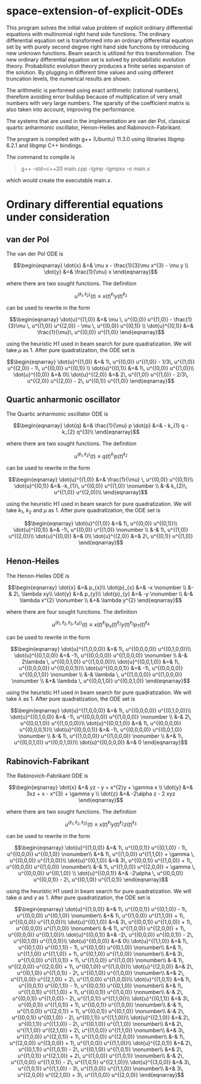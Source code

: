 # space-extension-of-explicit-ODEs

This program solves the initial value problem of explicit ordinary differential equations with multinomial right hand side functions. The ordinary differential equation set is transformed into an ordinary differential equation set by with purely second degree right hand side functions by introducing new unknown functions. Beam search is utilized for this transformation. The new ordinary differential equation set is solved by probabilistic evolution theory. Probabilistic evolution theory produces a finite series expansion of the solution. By plugging in different time values and using different truncation levels, the numerical results are shown.

The arithmetic is performed using exact arithmetic (rational numbers), therefore avoiding error buildup because of multiplication of very small numbers with very large numbers. The sparsity of the coefficient matrix is also taken into account, improving the performance.

The systems that are used in the implementation are van der Pol, classical quartic anharmonic oscillator, Henon-Heiles and Rabinovich-Fabrikant. 

The program is compiled with g++ (Ubuntu) 11.3.0 using libraries libgmp 6.2.1 and libgmp C++ bindings. 

The command to compile is 
>  g++ -std=c++20 main.cpp -lgmp -lgmpxx -o main.x

which would create the executable main.x.

# Ordinary differential equations under consideration

van der Pol
-----------
The van der Pol ODE is
```math
\begin{eqnarray}
 \dot{x} &=& \mu x - \frac{1}{3}\mu x^{3} - \mu y \\
 \dot{y} &=& \frac{1}{\mu} x 
\end{eqnarray}
```
where there are two sought functions. 
The definition
```math
\begin{equation}
 u^{(\ell_{1},\ell_{2})}(t) \equiv x(t)^{\ell_{1}}y(t)^{\ell_{2}} 
\end{equation}
```
can be used to rewrite in the form
```math
\begin{eqnarray}
  \dot{u}^{(1,0)} &=& \mu \, u^{(0,0)} u^{(1,0)} 
  - \frac{1}{3}\mu \, u^{(1,0)} u^{(2,0)} 
  - \mu \, u^{(0,0)} u^{(0,1)}  \\
  \dot{u}^{(0,1)} &=& \frac{1}{\mu}\, u^{(0,0)} u^{(1,0)} 
\end{eqnarray}
```
using the heuristic H1 used in beam search for pure quadratization. We will take $\mu$ as 1. After pure quadratization, the ODE set is 
```math
\begin{eqnarray}
  \dot{u}^{(1,0)} &=& 1\, u^{(0,0)} u^{(1,0)} 
  - 1/3\, u^{(1,0)} u^{(2,0)} 
  - 1\, u^{(0,0)} u^{(0,1)}
  \\
  \dot{u}^{(0,1)} &=& 1\, u^{(0,0)} u^{(1,0)}\\
  \dot{u}^{(0,0)} &=& 0\\
  \dot{u}^{(2,0)} &=& 2\, u^{(1,0)} u^{(1,0)} 
  - 2/3\, u^{(2,0)} u^{(2,0)} 
  - 2\, u^{(0,1)} u^{(1,0)}
\end{eqnarray}
```

Quartic anharmonic oscillator
-----------------------------
The Quartic anharmonic oscillator ODE is
```math
\begin{eqnarray}
 \dot{q} &=& \frac{1}{\mu} p
 \dot{p} &=& - k_{1} q - k_{2} q^{3}\\
\end{eqnarray}
``` 
where there are two sought functions. 
The definition
```math
\begin{equation}
 u^{(\ell_{1},\ell_{2})}(t) \equiv q(t)^{\ell_{1}}p(t)^{\ell_{2}} 
\end{equation}
```
can be used to rewrite in the form
```math
\begin{eqnarray}
  \dot{u}^{(1,0)} &=& \frac{1}{\mu} \, u^{(0,0)} u^{(0,1)}\\
  \dot{u}^{(0,1)} &=& -k_{1}\, u^{(0,0)} u^{(1,0)} \nonumber \\
 &-& k_{2}\, u^{(1,0)} u^{(2,0)}\\
\end{eqnarray}
```
using the heuristic H1 used in beam search for pure quadratization. We will take $k_{1}$, $k_{2}$ and $\mu$ as 1. After pure quadratization, the ODE set is 
```math
\begin{eqnarray}
  \dot{u}^{(1,0)} &=& 1\, u^{(0,0)} u^{(0,1)}\\
  \dot{u}^{(0,1)} &=& -1\, u^{(0,0)} u^{(1,0)} \nonumber \\
 &-& 1\, u^{(1,0)} u^{(2,0)}\\
  \dot{u}^{(0,0)} &=& 0\\
  \dot{u}^{(2,0)} &=& 2\, u^{(0,1)} u^{(1,0)}
\end{eqnarray}
```

Henon-Heiles
------------
The Henon-Heiles ODE is
```math
\begin{eqnarray}
  \dot{x} &=& p_{x}\\
  \dot{p}_{x} &=& -x \nonumber \\
 &-& 2\, \lambda xy\\
  \dot{y} &=& p_{y}\\
  \dot{p}_{y} &=& -y \nonumber \\
 &-& \lambda x^{2} \nonumber \\
 &+& \lambda y^{2} 
\end{eqnarray}
```
where there are four sought functions. 
The definition
```math
\begin{equation}
 u^{(\ell_{1},\ell_{2},\ell_{3},\ell_{4}))}(t) 
 \equiv x(t)^{\ell_{1}}p_{x}(t)^{\ell_{2}}y(t)^{\ell_{3}}
p_{7}(t)^{\ell_{4}} 
\end{equation}
```
can be used to rewrite in the form
```math
\begin{eqnarray}
  \dot{u}^{(1,0,0,0)} &=& 1\, u^{(0,0,0,0)} u^{(0,1,0,0)}\\
  \dot{u}^{(0,1,0,0)} &=& -1\, u^{(0,0,0,0)} u^{(1,0,0,0)} \nonumber \\
 &-& 2\lambda \, u^{(0,0,1,0)} u^{(1,0,0,0)}\\
  \dot{u}^{(0,0,1,0)} &=& 1\, u^{(0,0,0,0)} u^{(0,0,0,1)}\\
  \dot{u}^{(0,0,0,1)} &=& -1\, u^{(0,0,0,0)} u^{(0,0,1,0)} \nonumber \\
 &-& \lambda \, u^{(1,0,0,0)} u^{(1,0,0,0)} \nonumber \\
 &+& \lambda \, u^{(0,0,1,0)} u^{(0,0,1,0)}
\end{eqnarray}
``` 
using the heuristic H1 used in beam search for pure quadratization. We will take $\lambda$ as 1. After pure quadratization, the ODE set is 
```math
\begin{eqnarray}
  \dot{u}^{(1,0,0,0)} &=& 1\, u^{(0,0,0,0)} u^{(0,1,0,0)}\\
  \dot{u}^{(0,1,0,0)} &=& -1\, u^{(0,0,0,0)} u^{(1,0,0,0)} \nonumber \\
 &-& 2\, u^{(0,0,1,0)} u^{(1,0,0,0)}\\
  \dot{u}^{(0,0,1,0)} &=& 1\, u^{(0,0,0,0)} u^{(0,0,0,1)}\\
  \dot{u}^{(0,0,0,1)} &=& -1\, u^{(0,0,0,0)} u^{(0,0,1,0)} \nonumber \\
 &-& 1\, u^{(1,0,0,0)} u^{(1,0,0,0)} \nonumber \\
 &+& 1\, u^{(0,0,1,0)} u^{(0,0,1,0)}\\
  \dot{u}^{(0,0,0,0)} &=& 0
\end{eqnarray}
```

Rabinovich-Fabrikant
--------------------
The Rabinovich-Fabrikant ODE is 
```math
\begin{eqnarray}
 \dot{x} &=& yz - y + x^{2}y + \gamma x \\
 \dot{y} &=& 3xz + x - x^{3} + \gamma y \\
 \dot{z} &=& -2\alpha z - 2 xyz 
\end{eqnarray}
```
where there are two sought functions. 
The definition
```math
\begin{equation}
 u^{(\ell_{1},\ell_{2},\ell_{3})}(t) 
 \equiv x(t)^{\ell_{1}}y(t)^{\ell_{2}}z(t)^{\ell_{3}} 
\end{equation}
```
can be used to rewrite in the form
```math
\begin{eqnarray}
\dot{u}^{(1,0,0)} &=& 1\, u^{(0,0,1)} u^{(0,1,0)} 
- 1\, u^{(0,0,0)} u^{(0,1,0)} \nonumber\\
&+& 1\, u^{(1,0,0)} u^{(1,1,0)} 
+ \gamma \, u^{(0,0,0)} u^{(1,0,0)}\\
\dot{u}^{(0,1,0)} &=& 3\, u^{(0,0,1)} u^{(1,0,0)} 
+ 1\, u^{(0,0,0)} u^{(1,0,0)} \nonumber\\
&-& 1\, u^{(1,0,0)} u^{(2,0,0)} 
+ \gamma \, u^{(0,0,0)} u^{(0,1,0)} \\
\dot{u}^{(0,0,1)} &=& -2\alpha \, u^{(0,0,0)} u^{(0,0,1)} 
- 2\, u^{(0,1,0)} u^{(1,0,1)} 
\end{eqnarray}
```
using the heuristic H1 used in beam search for pure quadratization. We will take $\alpha$ and $\gamma$ as 1. After pure quadratization, the ODE set is 
```math
\begin{eqnarray}
  \dot{u}^{(1,0,0)} &=& 1\, u^{(0,0,1)} u^{(0,1,0)} 
  - 1\, u^{(0,0,0)} u^{(0,1,0)} \nonumber\\
  &+& 1\, u^{(1,0,0)} u^{(1,1,0)} 
  + 1\, u^{(0,0,0)} u^{(1,0,0)}\\
  \dot{u}^{(0,1,0)} &=& 3\, u^{(0,0,1)} u^{(1,0,0)} 
  + 1\, u^{(0,0,0)} u^{(1,0,0)} \nonumber\\
  &-& 1\, u^{(1,0,0)} u^{(2,0,0)} 
  + 1\, u^{(0,0,0)} u^{(0,1,0)}\\
  \dot{u}^{(0,0,1)} &=& 
  -2\, u^{(0,0,0)} u^{(0,0,1)} 
  - 2\, u^{(0,1,0)} u^{(1,0,1)}\\
  \dot{u}^{(0,0,0)} &=& 0\\
  \dot{u}^{(1,1,0)} &=& 1\, u^{(0,1,0)} u^{(0,1,1)} 
  - 1\, u^{(0,1,0)} u^{(0,1,0)} \nonumber\\
  &+& 1\, u^{(1,1,0)} u^{(1,1,0)} 
  + 1\, u^{(0,1,0)} u^{(1,0,0)} \nonumber\\ 
  &+& 3\, u^{(1,0,0)} u^{(1,0,1)} 
 + 1\, u^{(1,0,0)} u^{(1,0,0)}  \nonumber\\
 &-& 1\, u^{(2,0,0)} u^{(2,0,0)} 
 + 1\, u^{(0,1,0)} u^{(1,0,0)}\\
  \dot{u}^{(2,0,0)} &=& 2\, u^{(0,1,0)} u^{(1,0,1)} 
  - 2\, u^{(0,1,0)} u^{(1,0,0)} \nonumber\\
  &+& 2\, u^{(1,0,0)} u^{(2,1,0)} 
  + 2\, u^{(1,0,0)} u^{(1,0,0)}\\
  \dot{u}^{(1,0,1)} &=& 1\, u^{(0,0,1)} u^{(0,1,1)} 
  - 1\, u^{(0,0,1)} u^{(0,1,0)} \nonumber\\
  &+& 1\, u^{(1,0,1)} u^{(1,1,0)} 
  + 1\, u^{(0,0,1)} u^{(1,0,0)} \nonumber\\
  &-& 2\, u^{(0,0,1)} u^{(1,0,0)} 
  - 2\, u^{(1,0,1)} u^{(1,1,0)}\\
  \dot{u}^{(0,1,1)} &=& 3\, u^{(0,0,1)} u^{(1,0,1)} 
  + 1\, u^{(0,0,1)} u^{(1,0,0)} \nonumber\\
  &-& 1\, u^{(1,0,0)} u^{(2,0,1)} 
  + 1\, u^{(0,0,1)} u^{(0,1,0)} \nonumber\\ 
  &-& 2\, u^{(0,0,1)} u^{(0,1,0)} 
  - 2\, u^{(0,1,1)} u^{(1,1,0)}\\
  \dot{u}^{(2,1,0)} &=& 2\, u^{(0,1,1)} u^{(1,1,0)} 
  - 2\, u^{(0,1,0)} u^{(1,1,0)} \nonumber\\
  &+& 2\, u^{(1,1,0)} u^{(2,1,0)} 
  + 2\, u^{(1,0,0)} u^{(1,1,0)} \nonumber\\
  &+& 3\, u^{(1,0,0)} u^{(2,0,1)} 
  + 1\, u^{(1,0,0)} u^{(2,0,0)} \nonumber\\
  &-& 1\, u^{(2,0,0)} u^{(3,0,0)} 
  + 1\, u^{(1,0,0)} u^{(1,1,0)}\\
  \dot{u}^{(2,0,1)} &=& 2\, u^{(0,1,1)} u^{(1,0,1)} 
  - 2\, u^{(0,1,0)} u^{(1,0,1)} \nonumber\\
  &+& 2\, u^{(1,0,1)} u^{(2,1,0)} 
  + 2\, u^{(1,0,0)} u^{(1,0,1)} \nonumber\\
  &-& 2\, u^{(1,0,0)} u^{(1,0,1)} 
  - 2\, u^{(1,0,1)} u^{(2,1,0)}\\
  \dot{u}^{(3,0,0)} &=& 3\, u^{(1,0,1)} u^{(1,1,0)} 
  - 3\, u^{(1,0,0)} u^{(1,1,0)} \nonumber\\
  &+& 3\, u^{(2,0,0)} u^{(2,1,0)} 
  + 3\, u^{(1,0,0)} u^{(2,0,0)}
\end{eqnarray}
```
